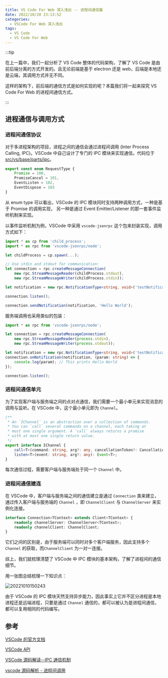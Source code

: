 ```yaml
---
title: VS Code For Web 深入浅出 -- 进程间通信篇
date: 2022/10/20 23:13:52
categories:
  - VSCode For Web 深入浅出
tags: 
  - VS Code
  - VS Code For Web
---
```


:::tip

在上一篇中，我们一起分析了 VS Code 整体的代码架构，了解了 VS Code 是由前后端分离的方式开发的。且无论前端是基于 electron 还是 web，后端是本地还是云端，其调用方式并无不同。

这样的架构下，前后端的通信方式是如何实现的呢？本篇我们将一起来探究 VS Code For Web 的进程间通信方式。

:::

<!-- more -->

## 进程通信与调用方式

### 进程间通信协议

对于多进程架构的项目，进程之间的通信会通过进程间调用 (Inter Process Calling, IPC)。VSCode 中自己设计了专门的 IPC 模块来实现通信。代码位于 [src/vs/base/parts/ipc](https://github.com/microsoft/vscode/blob/main/src/vs/base/parts/ipc)。

```ts
export const enum RequestType {
    Promise = 100,
    PromiseCancel = 101,
    EventListen = 102,
    EventDispose = 103
}
```

从 enum type 可以看出，VSCode 的 IPC 模块同时支持两种调用方式，一种是基于 Promise 的调用实现， 另一种是通过 Event Emitter/Listener 的那一套事件监听机制来实现。

以事件监听机制为例，VSCode 中采用 `vscode-jsonrpc` 这个包来封装实现，调用方式如下：

```ts
import * as cp from 'child_process';
import * as rpc from 'vscode-jsonrpc/node';

let childProcess = cp.spawn(...);

// Use stdin and stdout for communication:
let connection = rpc.createMessageConnection(
    new rpc.StreamMessageReader(childProcess.stdout),
    new rpc.StreamMessageWriter(childProcess.stdin));

let notification = new rpc.NotificationType<string, void>('testNotification');

connection.listen();

connection.sendNotification(notification, 'Hello World');
```

服务端调用也采用类似的包装：

```ts
import * as rpc from 'vscode-jsonrpc/node';

let connection = rpc.createMessageConnection(
    new rpc.StreamMessageReader(process.stdin),
    new rpc.StreamMessageWriter(process.stdout));

let notification = new rpc.NotificationType<string, void>('testNotification');
connection.onNotification(notification, (param: string) => {
    console.log(param); // This prints Hello World
});

connection.listen();
```

### 进程间通信单元

为了实现客户端与服务端之间的点对点通信，我们需要一个最小单元来实现消息的调用与监听。在 VSCode 中，这个最小单元即为 `Channel`。

```ts
/**
 * An `IChannel` is an abstraction over a collection of commands.
 * You can `call` several commands on a channel, each taking at
 * most one single argument. A `call` always returns a promise
 * with at most one single return value.
 */
export interface IChannel {
    call<T>(command: string, arg?: any, cancellationToken?: CancellationToken): Promise<T>;
    listen<T>(event: string, arg?: any): Event<T>;
}
```

每次通信过程，需要客户端与服务端处于同一个 `Channel` 中。

### 进程间通信建连

在 VSCode 中，客户端与服务端之间的通信建立是通过 `Connection` 类来建立，通过传入客户端与服务端的 `Channel` ，即 `ChannelClient` 与 `ChannelServer` 来实例化连接。

```ts
interface Connection<TContext> extends Client<TContext> {
    readonly channelServer: ChannelServer<TContext>;
    readonly channelClient: ChannelClient;
}
```

它们之间的区别是，由于服务端可以同时对多个客户端服务，因此支持多个 `Channel` 的获取，而`ChannelClient` 为一对一连接。

综上，我们就梳理清楚了 VSCode 中 IPC 模块的基本架构，了解了进程间的通信细节。

用一张图总结梳理一下知识点：

![20221010150243](https://zakum-1252497671.cos.ap-guangzhou.myqcloud.com/20221010150243.png)

由于 VSCode 的 IPC 模块天然支持异步能力，因此事实上它并不区分进程是本地进程还是远端进程，只要是通过 `Channel` 通信的，都可以被认为是进程间通信，都可以复用相同的代码编写。

## 参考

[VSCode 的官方文档](https://github.com/microsoft/vscode/wiki/Source-Code-Organization)

[VSCode API](https://code.visualstudio.com/api/references/vscode-api#TextEditor.setDecorations)

[VSCode 源码解读--IPC 通信机制](https://zhuanlan.zhihu.com/p/195472626)

[vscode 源码解析 - 进程间调用](https://zhuanlan.zhihu.com/p/360106947)
